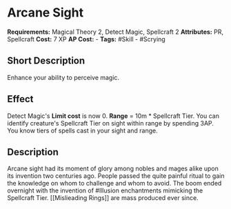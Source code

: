 # Arcane Sight

**Requirements:** Magical Theory 2, Detect Magic, Spellcraft 2
**Attributes:** PR, Spellcraft
**Cost:** 7 XP
**AP Cost:** -
**Tags:** #Skill - #Scrying

## Short Description
Enhance your ability to perceive magic.

## Effect
Detect Magic's **Limit cost** is now 0. **Range** = 10m * Spellcraft Tier.
You can identify creature's Spellcraft Tier on sight within range by spending 3AP. You know tiers of spells cast in your sight and range.

## Description
Arcane sight had its moment of glory among nobles and mages alike upon its invention two centuries ago. People passed the quite painful ritual to gain the knowledge on whom to challenge and whom to avoid.
The boom ended overnight with the invention of #Illusion enchantments mimicking the Spellcraft Tier. [[Mislieading Rings]] are mass produced ever since.
